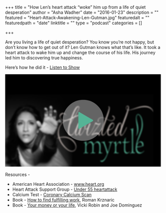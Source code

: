 +++
title = "How Len’s heart attack “woke” him up from a life of quiet desperation"
author = "Asha Wadher"
date = "2016-01-23"
description = ""
featured = "Heart-Attack-Awakening-Len-Gutman.jpg"
featuredalt = ""
featuredpath = "date"
linktitle = ""
type = "podcast"
categories = []

+++


Are you living a life of quiet desperation? You know you’re not happy, but don’t know how to get out of it? Len Gutman knows what that’s like. It took a heart attack to wake him up and change the course of his life. His journey led him to discovering true happiness.

Here’s how he did it - <a href="http://doublewidenetwork.s3.amazonaws.com/twizted_myrtle/Twizted_Myrtle_Episode2_Len_Gutman_Final6.mp3" target="_blank">Listen to Show</a>

<a href="http://doublewidenetwork.s3.amazonaws.com/twizted_myrtle/Twizted_Myrtle_Episode2_Len_Gutman_Final6.mp3" target="_blank"><img src="/img/twiztedmyrtle/blog/radio-thumb.png" alt=""></a>



<p style="margin-bottom: 0em;">Resources -</p>

 - American Heart Association - <a href="www.heart.org" target="_blank">www.heart.org</a>
 - Heart Attack Support Group - <a href="www.facebook.com/groups/Under55heartattack" target="_blank">Under 55 heartattack</a>
 - Calcium Test - <a href="http://www.webmd.com/heart-disease/cardiac-calcium-scoring" target="_blank">Coronary Calcium Scan</a>
 - Book - <a href="http://www.amazon.com/Find-Fulfilling-Work-School-Life/dp/1250030692/ref=sr_1_1?s=books&ie=UTF8&qid=1453483883&sr=1-1&keywords=how+to+find+fulfilling+work" target="_blank">How to find fulfilling work</a>, Roman Krznaric
 - Book - <a href="http://www.amazon.com/Your-Money-Life-Transforming-Relationship/dp/0143115766/ref=sr_1_1?s=books&ie=UTF8&qid=1453484001&sr=1-1&keywords=your+money+or+your+life" target="_blank">Your money or your life</a>, Vicki Robin and Joe Dominguez


